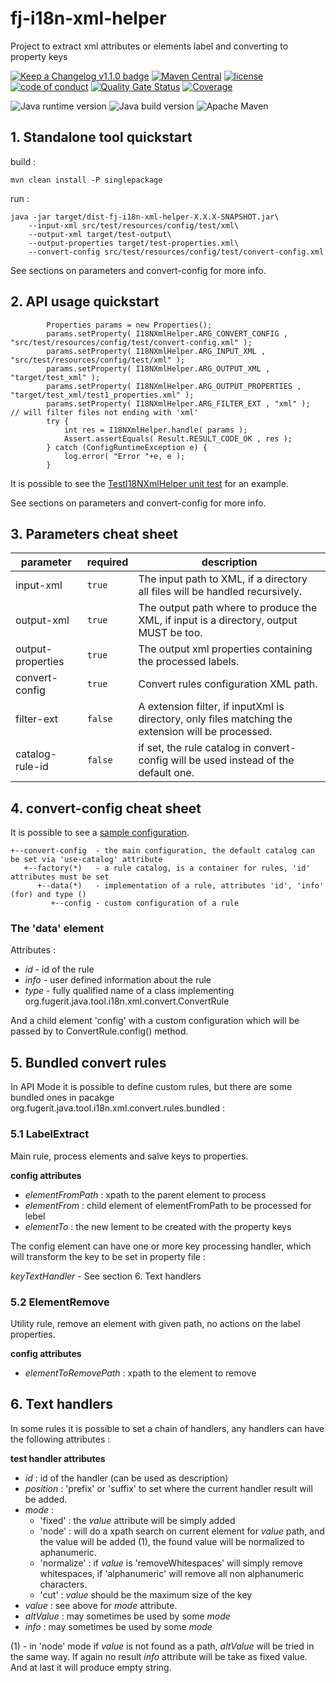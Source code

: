 # fj-i18n-xml-helper

Project to extract xml attributes or elements label and converting to property keys

[![Keep a Changelog v1.1.0 badge](https://img.shields.io/badge/changelog-Keep%20a%20Changelog%20v1.1.0-%23E05735)](https://github.com/fugerit-org/fj-i18n-xml-helper/blob/master/CHANGELOG.md) 
[![Maven Central](https://img.shields.io/maven-central/v/org.fugerit.java/fj-i18n-xml-helper.svg)](https://mvnrepository.com/artifact/org.fugerit.java/fj-i18n-xml-helper)
[![license](https://img.shields.io/badge/License-Apache%20License%202.0-teal.svg)](https://opensource.org/licenses/Apache-2.0)
[![code of conduct](https://img.shields.io/badge/conduct-Contributor%20Covenant-purple.svg)](https://github.com/fugerit-org/fj-universe/blob/main/CODE_OF_CONDUCT.md)
[![Quality Gate Status](https://sonarcloud.io/api/project_badges/measure?project=fugerit-org_fj-i18n-xml-helper&metric=alert_status)](https://sonarcloud.io/summary/new_code?id=fugerit-org_fj-i18n-xml-helper)
[![Coverage](https://sonarcloud.io/api/project_badges/measure?project=fugerit-org_fj-i18n-xml-helper&metric=coverage)](https://sonarcloud.io/summary/new_code?id=fugerit-org_fj-i18n-xml-helper)

![Java runtime version](https://img.shields.io/badge/run%20on-java%2011+-%23113366.svg?style=for-the-badge&logo=openjdk&logoColor=white)
![Java build version](https://img.shields.io/badge/build%20on-java%2011+-%23ED8B00.svg?style=for-the-badge&logo=openjdk&logoColor=white)
![Apache Maven](https://img.shields.io/badge/Apache%20Maven-3.9.0+-C71A36?style=for-the-badge&logo=Apache%20Maven&logoColor=white)

## 1. Standalone tool quickstart

build : 

`mvn clean install -P singlepackage`

run : 

```
java -jar target/dist-fj-i18n-xml-helper-X.X.X-SNAPSHOT.jar\
	--input-xml src/test/resources/config/test/xml\
	--output-xml target/test-output\
	--output-properties target/test-properties.xml\
	--convert-config src/test/resources/config/test/convert-config.xml
```

See sections on parameters and convert-config for more info.

## 2. API usage quickstart

```
		Properties params = new Properties();
		params.setProperty( I18NXmlHelper.ARG_CONVERT_CONFIG , "src/test/resources/config/test/convert-config.xml" );
		params.setProperty( I18NXmlHelper.ARG_INPUT_XML , "src/test/resources/config/test/xml" );
		params.setProperty( I18NXmlHelper.ARG_OUTPUT_XML , "target/test_xml" );
		params.setProperty( I18NXmlHelper.ARG_OUTPUT_PROPERTIES , "target/test_xml/test1_properties.xml" );
		params.setProperty( I18NXmlHelper.ARG_FILTER_EXT , "xml" );		// will filter files not ending with 'xml'
		try {
			int res = I18NXmlHelper.handle( params );
			Assert.assertEquals( Result.RESULT_CODE_OK , res );	
		} catch (ConfigRuntimeException e) {
			log.error( "Error "+e, e );
		}
```

It is possible to see the [TestI18NXmlHelper unit test](src/test/java/test/org/fugerit/java/tool/i18n/xml/TestI18NXmlHelper.java) for an example.

See sections on parameters and convert-config for more info.

## 3. Parameters cheat sheet

|parameter           |required|description                                                                                            |
|--------------------|--------|-------------------------------------------------------------------------------------------------------|
|input-xml           |`true` |The input path to XML, if a directory all files will be handled recursively.                           |
|output-xml          |`true` |The output path where to produce the XML, if input is a directory, output MUST be too.                 |
|output-properties   |`true` |The output xml properties containing the processed labels.                                             |
|convert-config      |`true` |Convert rules configuration XML path.                                                                  |
|filter-ext          |`false`|A extension filter, if inputXml is directory, only files matching the extension will be processed.     |
|catalog-rule-id     |`false`|if set, the rule catalog in convert-config will be used instead of the default one.                    |


## 4. convert-config cheat sheet

It is possible to see a [sample configuration](src/test/resources/config/test/convert-config.xml).

```
+--convert-config  - the main configuration, the default catalog can be set via 'use-catalog' attribute
   +--factory(*)   - a rule catalog, is a container for rules, 'id' attributes must be set
      +--data(*)   - implementation of a rule, attributes 'id', 'info' (for) and type ()
         +--config - custom configuration of a rule
```

### The 'data' element

Attributes : 
- *id* - id of the rule
- *info* - user defined information about the rule
- *type* - fully qualified name of a class implementing org.fugerit.java.tool.i18n.xml.convert.ConvertRule

And a child element 'config' with a custom configuration which will be passed by to ConvertRule.config() method.

## 5. Bundled convert rules

In API Mode it is possible to define custom rules, but there are some bundled ones in pacakge org.fugerit.java.tool.i18n.xml.convert.rules.bundled : 

### 5.1 LabelExtract

Main rule, process elements and salve keys to properties.

**config attributes**
- *elementFromPath* : xpath to the parent element to process
- *elementFrom* : child element of elementFromPath to be processed for lebel
- *elementTo* : the new lement to be created with the property keys

The config element can have one or more key processing handler, which will transform the key to be set in property file : 

*keyTextHandler* - See section 6. Text handlers


### 5.2 ElementRemove

Utility rule, remove an element with given path, no actions on the label properties.

**config attributes**
- *elementToRemovePath* : xpath to the element to remove

## 6. Text handlers

In some rules it is possible to set a chain of handlers, any handlers can have the following attributes : 

**test handler attributes**
- *id* : id of the handler (can be used as description)
- *position* : 'prefix' or 'suffix' to set where the current handler result will be added.
- *mode* : 
    - 'fixed' : the *value* attribute will be simply added
    - 'node' : will do a xpath search on current element for *value* path, and the value will be added (1), the found value will be normalized to aphanumeric.
    - 'normalize' : if *value* is 'removeWhitespaces' will simply remove whitespaces, if 'alphanumeric' will remove all non alphanumeric characters. 
    - 'cut' : *value* should be the maximum size of the key
- *value* : see above for *mode* attribute. 
- *altValue* : may sometimes be used by some *mode*
- *info* : may sometimes be used by some *mode*

(1) - in 'node' mode if *value* is not found as a path, *altValue* will be tried in the same way. If again no result *info* attribute will be take as fixed value. And at last it will produce empty string.
